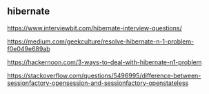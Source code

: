 ## hibernate
https://www.interviewbit.com/hibernate-interview-questions/

https://medium.com/geekculture/resolve-hibernate-n-1-problem-f0e049e689ab

https://hackernoon.com/3-ways-to-deal-with-hibernate-n1-problem

https://stackoverflow.com/questions/5496995/difference-between-sessionfactory-opensession-and-sessionfactory-openstateless
